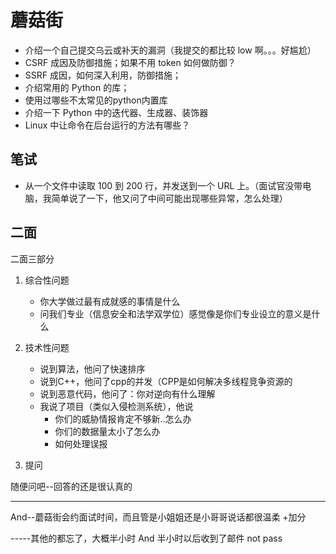 # 蘑菇街

- 介绍一个自己提交乌云或补天的漏洞（我提交的都比较 low 啊。。。好尴尬）
- CSRF 成因及防御措施；如果不用 token 如何做防御？
- SSRF 成因，如何深入利用，防御措施；
- 介绍常用的 Python 的库；
- 使用过哪些不太常见的python内置库
- 介绍一下 Python 中的迭代器、生成器、装饰器
- Linux 中让命令在后台运行的方法有哪些？

## 笔试

- 从一个文件中读取 100 到 200 行，并发送到一个 URL 上。（面试官没带电脑，我简单说了一下，他又问了中间可能出现哪些异常，怎么处理）

## 二面

二面三部分

1. 综合性问题
    - 你大学做过最有成就感的事情是什么
    - 问我们专业（信息安全和法学双学位）感觉像是你们专业设立的意义是什么
  
2. 技术性问题
    - 说到算法，他问了快速排序
    - 说到C++，他问了cpp的并发（CPP是如何解决多线程竞争资源的
    - 说到恶意代码，他问了：你对逆向有什么理解
    - 我说了项目（类似入侵检测系统），他说
        - 你们的威胁情报肯定不够新..怎么办
        - 你们的数据量太小了怎么办
        - 如何处理误报

3. 提问

随便问吧--回答的还是很认真的

---

And--蘑菇街会约面试时间，而且管是小姐姐还是小哥哥说话都很温柔 +加分

-----其他的都忘了，大概半小时  And 半小时以后收到了邮件 not pass
